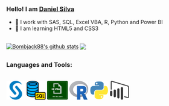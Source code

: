 ### Hello! I am [Daniel Silva](https://bit.ly/projetos_DS)

- 🔭 I work with SAS, SQL, Excel VBA, R, Python and Power BI   
- 🌱 I am learning  HTML5 and CSS3
##
<a href="https://github.com/Bombjack88/github-readme-stats"><img align="center" src="https://github-readme-stats.vercel.app/api?username=Bombjack88&show_icons=true&theme=default&hide_border=true" alt="Bombjack88's github stats" /></a> 
<a href="https://github.com/Bombjack88/github-readme-stats"><img align="center" src="https://github-readme-stats.vercel.app/api/top-langs/?username=Bombjack88&layout=compact&theme==default&hide_border=true" /></a>
##
 ### Languages and Tools:
<div style="display: inline_block"><br>
  <img align="center" alt="SAS" height="50" width="50" src="https://github.com/Bombjack88/Imagens/blob/main/SAS.png">
  <img align="center" alt="SQL" height="50" width="50" src="https://github.com/Bombjack88/Imagens/blob/main/SQL.png">
  <img align="center" alt="ExcelVBA" height="50" width="55" src="https://github.com/Bombjack88/Imagens/blob/main/VBA.jpg">
  <img align="center" alt="R" height="50" width="50" src="https://github.com/Bombjack88/Imagens/blob/main/R.png">
  <img align="center" alt="Python" height="50" width="50" src="https://github.com/Bombjack88/Imagens/blob/main/python.png">
  <img align="center" alt="Power_BI" height="50" width="50" src="https://github.com/Bombjack88/Imagens/blob/main/power_bi.png"> 
</div>
